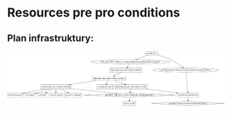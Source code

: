 # Resources pre pro conditions

## Plan infrastruktury:
![PNG GRAPH](/001_terraform_workflow/019_resources_pre_pro_conditions/digitalocean_example/graph.png "Przykład graficzny konfiguracji")